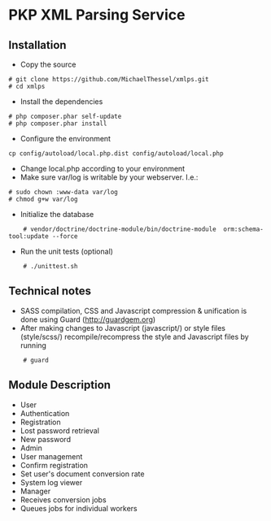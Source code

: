 PKP XML Parsing Service
=======================

Installation
------------
* Copy the source

```
# git clone https://github.com/MichaelThessel/xmlps.git
# cd xmlps
```
* Install the dependencies

```
# php composer.phar self-update
# php composer.phar install
```
* Configure the environment

```
cp config/autoload/local.php.dist config/autoload/local.php
```
* Change local.php according to your environment
* Make sure var/log is writable by your webserver. I.e.:

```
# sudo chown :www-data var/log
# chmod g+w var/log
```

* Initialize the database

```
    # vendor/doctrine/doctrine-module/bin/doctrine-module  orm:schema-tool:update --force
```
* Run the unit tests (optional)

```
    # ./unittest.sh
```

Technical notes
---------------
* SASS compilation, CSS and Javascript compression & unification is done using Guard (http://guardgem.org)
* After making changes to Javascript (javascript/) or style files (style/scss/) recompile/recompress the style and Javascript files by running

```
    # guard
```

Module Description
------------------
* User
 * Authentication
 * Registration
 * Lost password retrieval
 * New password
* Admin
 * User management
  * Confirm registration
  * Set user's document conversion rate
  * System log viewer
* Manager
 * Receives conversion jobs
 * Queues jobs for individual workers
